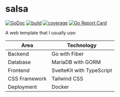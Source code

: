 # salsa

[![GoDoc](https://godoc.org/github.com/mbaraa/salsa?status.png)](https://godoc.org/github.com/mbaraa/salsa)
[![build](https://github.com/mbaraa/salsa/actions/workflows/build.yml/badge.svg)](https://github.com/mbaraa/salsa/actions/workflows/build.yml)
[![coverage](https://github.com/mbaraa/salsa/actions/workflows/coverage.yml/badge.svg)](https://github.com/mbaraa/salsa/actions/workflows/coverage.yml)
[![Go Report Card](https://goreportcard.com/badge/github.com/mbaraa/salsa)](https://goreportcard.com/report/github.com/mbaraa/salsa)

A web template that I usually use:

| Area | Technology |
| --- | --- |
| Backend | Go with Fiber |
| Database | MariaDB with GORM |
| Frontend | SvelteKit with TypeScript |
| CSS Framework | Tailwind CSS |
| Deployment | Docker |
